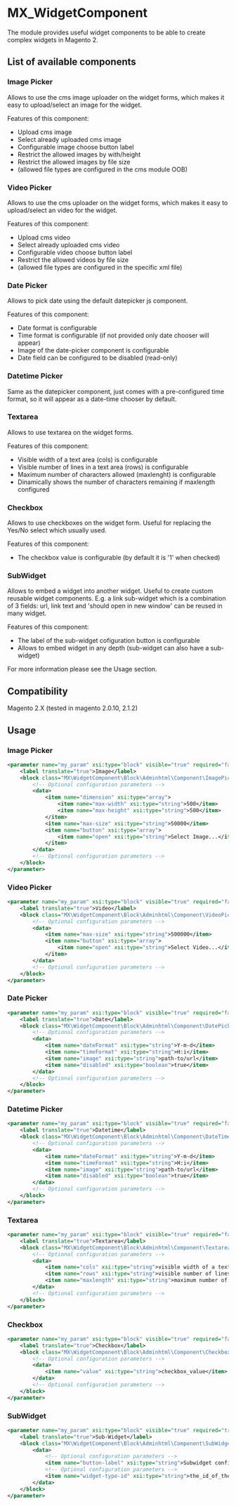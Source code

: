 # MX_WidgetComponent

The module provides useful widget components to be able to create complex widgets in Magento 2.

## List of available components

### Image Picker
Allows to use the cms image uploader on the widget forms, which makes it easy to upload/select an image for the widget.

Features of this component:
- Upload cms image
- Select already uploaded cms image
- Configurable image choose button label
- Restrict the allowed images by with/height
- Restrict the allowed images by file size
- (allowed file types are configured in the cms module OOB)

### Video Picker
Allows to use the cms uploader on the widget forms, which makes it easy to upload/select an video for the widget.

Features of this component:
- Upload cms video
- Select already uploaded cms video
- Configurable video choose button label
- Restrict the allowed videos by file size
- (allowed file types are configured in the specific xml file)

### Date Picker
Allows to pick date using the default datepicker js component.

Features of this component:
- Date format is configurable
- Time format is configurable (if not provided only date chooser will appear)
- Image of the date-picker component is configurable
- Date field can be configured to be disabled (read-only)

### Datetime Picker
Same as the datepicker component, just comes with a pre-configured time format, so it will appear as a date-time chooser by default.

### Textarea
Allows to use textarea on the widget forms.

Features of this component:
- Visible width of a text area (cols) is configurable
- Visible number of lines in a text area (rows) is configurable
- Maximum number of characters allowed (maxlenght) is configurable
- Dinamically shows the number of characters remaining if maxlength configured

### Checkbox
Allows to use checkboxes on the widget form. Useful for replacing the Yes/No select which usually used.

Features of this component:
- The checkbox value is configurable (by default it is '1' when checked)

### SubWidget
Allows to embed a widget into another widget. Useful to create custom reusable widget components. E.g. a link sub-widget which is a combination of 3 fields: url, link text and 'should open in new window' can be reused in many widget.

Features of this component:
- The label of the sub-widget cofiguration button is configurable
- Allows to embed widget in any depth (sub-widget can also have a sub-widget)


For more information please see the Usage section.

## Compatibility
Magento 2.X (tested in magento 2.0.10, 2.1.2)

## Usage

### Image Picker

```xml
<parameter name="my_param" xsi:type="block" visible="true" required="false">
    <label translate="true">Image</label>
    <block class="MX\WidgetComponent\Block\Adminhtml\Component\ImagePicker">
        <!-- Optional configuration parameters -->
        <data>
            <item name="dimension" xsi:type="array">
                <item name="max-width" xsi:type="string">500</item>
                <item name="max-height" xsi:type="string">500</item>
            </item>
            <item name="max-size" xsi:type="string">50000</item>
            <item name="button" xsi:type="array">
                <item name="open" xsi:type="string">Select Image...</item>
            </item>
        </data>
        <!-- Optional configuration parameters -->
    </block>
</parameter>

```

### Video Picker

```xml
<parameter name="my_param" xsi:type="block" visible="true" required="false">
    <label translate="true">Video</label>
    <block class="MX\WidgetComponent\Block\Adminhtml\Component\VideoPicker">
        <!-- Optional configuration parameters -->
        <data>
            <item name="max-size" xsi:type="string">500000</item>
            <item name="button" xsi:type="array">
                <item name="open" xsi:type="string">Select Video...</item>
            </item>
        </data>
        <!-- Optional configuration parameters -->
    </block>
</parameter>

```

### Date Picker

```xml
<parameter name="my_param" xsi:type="block" visible="true" required="false">
    <label translate="true">Date</label>
    <block class="MX\WidgetComponent\Block\Adminhtml\Component\DatePicker">
        <!-- Optional configuration parameters -->
        <data>
            <item name="dateFormat" xsi:type="string">Y-m-d</item>
            <item name="timeFormat" xsi:type="string">H:i</item>
            <item name="image" xsi:type="string">path-to/url</item>
            <item name="disabled" xsi:type="boolean">true</item>
        </data>
        <!-- Optional configuration parameters -->
    </block>
</parameter>
```

### Datetime Picker

```xml
<parameter name="my_param" xsi:type="block" visible="true" required="false">
    <label translate="true">Datetime</label>
    <block class="MX\WidgetComponent\Block\Adminhtml\Component\DateTimePicker">
        <!-- Optional configuration parameters -->
        <data>
            <item name="dateFormat" xsi:type="string">Y-m-d</item>
            <item name="timeFormat" xsi:type="string">H:i</item>
            <item name="image" xsi:type="string">path-to/url</item>
            <item name="disabled" xsi:type="boolean">true</item>
        </data>
        <!-- Optional configuration parameters -->
    </block>
</parameter>
```

### Textarea

```xml
<parameter name="my_param" xsi:type="block" visible="true" required="false">
    <label translate="true">Textarea</label>
    <block class="MX\WidgetComponent\Block\Adminhtml\Component\Textarea">
        <!-- Optional configuration parameters -->
        <data>
            <item name="cols" xsi:type="string">visible width of a text area</item>
            <item name="rows" xsi:type="string">visible number of lines in a text area</item>
            <item name="maxlength" xsi:type="string">maximum number of characters allowed in the text area</item>
        </data>
        <!-- Optional configuration parameters -->
    </block>
</parameter>
```

### Checkbox

```xml
<parameter name="my_param" xsi:type="block" visible="true" required="false">
    <label translate="true">Checkbox</label>
    <block class="MX\WidgetComponent\Block\Adminhtml\Component\Checkbox">
        <!-- Optional configuration parameters -->
        <data>
            <item name="value" xsi:type="string">checkbox_value</item>
        </data>
        <!-- Optional configuration parameters -->
    </block>
</parameter>
```
### SubWidget

```xml
<parameter name="my_param" xsi:type="block" visible="true" required="true" sort_order="10">
    <label translate="true">Sub-Widget</label>
    <block class="MX\WidgetComponent\Block\Adminhtml\Component\SubWidget">
        <data>
            <!-- Optional configuration parameters -->
            <item name="button-label" xsi:type="string">Subwidget configuration button text</item>
            <!-- Optional configuration parameters -->
            <item name="widget-type-id" xsi:type="string">the_id_of_the_sub_widget</item>
        </data>
    </block>
</parameter>
```
